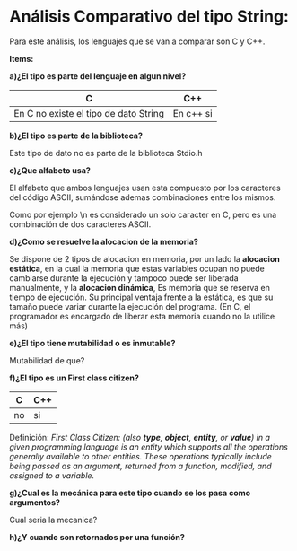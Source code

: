 # Análisis Comparativo del tipo String:

Para este análisis, los lenguajes que se van a comparar son C y C++.

**Items:**

**a)¿El tipo es parte del lenguaje en algun nivel?**

| C |C++|
|--|--|
| En C no existe el tipo de dato String | En c++ si |


**b)¿El tipo es parte de la biblioteca?**

Este tipo de dato no es parte de la biblioteca Stdio.h

**c)¿Que alfabeto usa?**

El alfabeto que ambos lenguajes usan esta compuesto por los caracteres del código ASCII, sumándose ademas combinaciones entre los mismos.

Como por ejemplo \n es considerado un solo caracter en C, pero es una combinación de dos caracteres ASCII.

**d)¿Como se resuelve la alocacion de la memoria?**

Se dispone de 2 tipos de alocacion en memoria, por un lado la **alocacion estática**, en la cual la memoria que estas variables ocupan no puede cambiarse durante la ejecución y tampoco puede ser liberada manualmente, y la **alocacion dinámica**, Es memoria que se reserva en tiempo de ejecución. Su principal ventaja frente a la estática, es que su tamaño puede variar durante la ejecución del programa. (En C, el programador es encargado de liberar esta memoria cuando no la utilice más)

**e)¿El tipo tiene mutabilidad o es inmutable?**

Mutabilidad de que?

**f)¿El tipo es un First class citizen?**

| C |C++|
|--|--|
| no | si |

Definición:
*First Class Citizen: (also **type**, **object**, **entity**, or **value**) in a given programming language is an entity which supports all the operations generally available to other entities. These operations typically include being passed as an argument, returned from a function, modified, and assigned to a variable.*

**g)¿Cual es la mecánica para este tipo cuando se los pasa como argumentos?**

Cual seria la mecanica?

**h)¿Y cuando son retornados por una función?**

